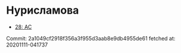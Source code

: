 # Нурисламова
- [28: AC](28.md)

Commit: 2a1049cf2918f356a3f955d3aab8e9db4955de61
 fetched at: 20201111-041737

